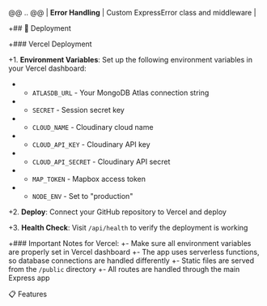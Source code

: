 @@ .. @@
 | **Error Handling**    | Custom ExpressError class and middleware        |
 
 
+## 🚀 Deployment
 
+### Vercel Deployment
 
+1. **Environment Variables**: Set up the following environment variables in your Vercel dashboard:
+   - `ATLASDB_URL` - Your MongoDB Atlas connection string
+   - `SECRET` - Session secret key
+   - `CLOUD_NAME` - Cloudinary cloud name
+   - `CLOUD_API_KEY` - Cloudinary API key
+   - `CLOUD_API_SECRET` - Cloudinary API secret
+   - `MAP_TOKEN` - Mapbox access token
+   - `NODE_ENV` - Set to "production"
 
+2. **Deploy**: Connect your GitHub repository to Vercel and deploy
 
+3. **Health Check**: Visit `/api/health` to verify the deployment is working
 
+### Important Notes for Vercel:
+- Make sure all environment variables are properly set in Vercel dashboard
+- The app uses serverless functions, so database connections are handled differently
+- Static files are served from the `/public` directory
+- All routes are handled through the main Express app
 
 📋 Features